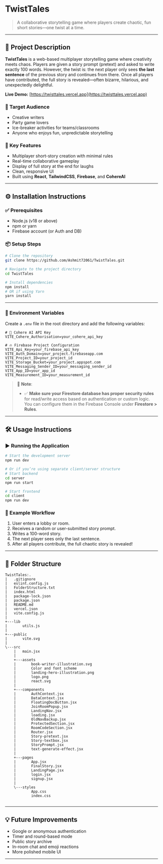 # TwistTales

> A collaborative storytelling game where players create chaotic, fun short stories—one twist at a time.

---

## 🧠 Project Description

**TwistTales** is a web-based multiplayer storytelling game where creativity meets chaos. Players are given a story prompt (pretext) and asked to write exactly 100 words. However, the twist is: the next player only sees **the last sentence** of the previous story and continues from there. Once all players have contributed, the full story is revealed—often bizarre, hilarious, and unexpectedly delightful.

**Live Demo:** [https://twisttales.vercel.app](https://twisttales.vercel.app)

### 🎯 Target Audience

- Creative writers
- Party game lovers
- Ice-breaker activities for teams/classrooms
- Anyone who enjoys fun, unpredictable storytelling

### 🚀 Key Features

- Multiplayer short-story creation with minimal rules
- Real-time collaborative gameplay
- Display of full story at the end for laughs
- Clean, responsive UI
- Built using **React**, **TailwindCSS**, **Firebase**, and **CohereAI**

---

## ⚙️ Installation Instructions

### ✅ Prerequisites

- Node.js (v18 or above)
- npm or yarn
- Firebase account (or Auth and DB)

### 📦 Setup Steps

```bash
# Clone the repository
git clone https://github.com/Ashmit72061/TwistTales.git

# Navigate to the project directory
cd TwistTales

# Install dependencies
npm install
# OR if using Yarn
yarn install
```

---
### 🔐 Environment Variables

Create a `.env` file in the root directory and add the following variables:

```env
# 🔑 Cohere AI API Key
VITE_Cohere_Authorisation=your_cohere_api_key

# 🔥 Firebase Project Configuration
VITE_Api_Key=your_firebase_api_key
VITE_Auth_Domain=your_project.firebaseapp.com
VITE_Project_ID=your_project_id
VITE_Storage_Bucket=your_project.appspot.com
VITE_Messaging_Sender_ID=your_messaging_sender_id
VITE_App_ID=your_app_id
VITE_Measurement_ID=your_measurement_id
```


> 🧠 **Note**:
>
> - ✅ **Make sure your Firestore database has proper security rules** for read/write access based on authentication or custom logic. You can configure them in the Firebase Console under **Firestore > Rules**.


---

## 🛠 Usage Instructions

### ▶️ Running the Application

```bash
# Start the development server
npm run dev

# Or if you’re using separate client/server structure
# Start backend
cd server
npm run start

# Start frontend
cd client
npm run dev
```

### 🧪 Example Workflow

1. User enters a lobby or room.
2. Receives a random or user-submitted story prompt.
3. Writes a 100-word story.
4. The next player sees only the last sentence.
5. After all players contribute, the full chaotic story is revealed!

---

## 📁 Folder Structure

```
TwistTales:.
|   .gitignore
|   eslint.config.js
|   FolderStructure.txt
|   index.html
|   package-lock.json
|   package.json
|   README.md
|   vercel.json
|   vite.config.js
|   
+---lib
|       utils.js
|       
+---public
|       vite.svg
|       
\---src
    |   main.jsx
    |   
    +---assets
    |       book-writer-illustration.svg
    |       Color and font scheme
    |       landing-hero-illustration.png
    |       logo.png
    |       react.svg
    |       
    +---components
    |       AuthContext.jsx
    |       DataContext.jsx
    |       FloatingDocButton.jsx
    |       JoinRoomPopup.jsx
    |       LandingNav.jsx
    |       loading.jsx
    |       OldNavBackup.jsx
    |       ProtectedSection.jsx
    |       RoomCodeSection.jsx
    |       Router.jsx
    |       Story-pretext.jsx
    |       Story-textbox.jsx
    |       StoryPrompt.jsx
    |       text-generate-effect.jsx
    |       
    +---pages
    |       App.jsx
    |       FinalStory.jsx
    |       LandingPage.jsx
    |       login.jsx
    |       signup.jsx
    |       
    \---styles
            App.css
            index.css
            

```
---
## 💡 Future Improvements

- Google or anonymous authentication
- Timer and round-based mode
- Public story archive
- In-room chat and emoji reactions
- More polished mobile UI

---

